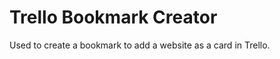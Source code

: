 Trello Bookmark Creator
===============================
Used to create a bookmark to add a website as a card in Trello.
